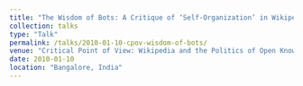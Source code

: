 ```yaml
---
title: "The Wisdom of Bots: A Critique of ‘Self-Organization’ in Wikipedia"
collection: talks
type: "Talk"
permalink: /talks/2010-01-10-cpov-wisdom-of-bots/ 
venue: "Critical Point of View: Wikipedia and the Politics of Open Knowledge"
date: 2010-01-10
location: "Bangalore, India"
---
```

